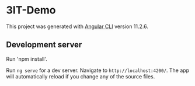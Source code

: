 # 3IT-Demo

This project was generated with [Angular CLI](https://github.com/angular/angular-cli) version 11.2.6.

## Development server

Run 'npm install'.

Run `ng serve` for a dev server. Navigate to `http://localhost:4200/`. The app will automatically reload if you change any of the source files.



